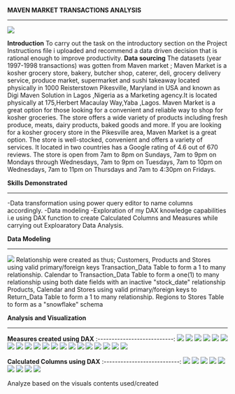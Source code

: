 **MAVEN MARKET TRANSACTIONS ANALYSIS**
***
![](maven.jpg)

**Introduction**
To carry out the task on the introductory section on the Project Instructions file i uploaded and recommend a data driven decision that is rational enough to improve productivity.
**Data sourcing**
The datasets (year 1997-1998 transactions) was gotten from Maven market ;
       Maven Market is a kosher grocery store, bakery, butcher shop, caterer, deli, grocery delivery service, produce market, supermarket and sushi takeaway located physically in 1000 Reisterstown Pikesville, Maryland in USA and known as Digi Maven Solution in Lagos ,Nigeria as a Marketing agency.It is located physically at 175,Herbert Macaulay Way,Yaba ,Lagos.
      Maven Market is a great option for those looking for a convenient and reliable way to shop for kosher groceries. The store offers a wide variety of products including fresh produce, meats, dairy products, baked goods and more.
        If you are looking for a kosher grocery store in the Pikesville area, Maven Market is a great option. The store is well-stocked, convenient and offers a variety of services.
        It located in two countries has a Google rating of 4.6 out of 670 reviews. The store is open from 7am to 8pm on Sundays, 7am to 9pm on Mondays through Wednesdays, 7am to 9pm on Tuesdays, 7am to 10pm on Wednesdays, 7am to 11pm on Thursdays and 7am to 4:30pm on Fridays.

 **Skills Demonstrated**
 ***
-Data transformation using power query editor to name columns accordingly.
-Data modeling
-Exploration of my DAX knowledge capabilities i.e using DAX function to create Calculated Columns and Measures while carrying out Exploaratory Data Analysis.

**Data Modeling**
***
![](datamodel.png)
Relationship were created as thus;
Customers, Products and Stores using valid primary/foreign keys Transaction_Data Table to form a 1 to many relationship.
Calendar to Transaction_Data Table to form a one(1) to many relationship using both date fields with an inactive "stock_date" relationship
Products, Calendar and Stores using valid primary/foreign keys to Return_Data Table  to form a 1 to many relationship.
Regions to Stores  Table to form as a "snowflake" schema

**Analysis and Visualization**
***
**Measures created using DAX**
:---------------------------:
![](60daysrevenue-M1.png)
![](Allreturns-M2.png)
![](Alltransaction-M3.png)
![](Lastmonthprofit-M4.png)
![](LastmonthReturns-M5.png)
![](Lastmonthrevenue-M6.png)
![](Lastmonthtransaction-M7.png)
![](profitmargin-M8.png)
![](Quantityreturn-M9.png)
![](Quantitysold-M10.png)
![](Returnrate-M11.png)
![](revenuetarget-M12.png)
![](totalcost-M13.png)
![](totalprofit-M14.png)
![](totalreturn-M15.png)
![](totalrevenue-M16.png)
![](totaltransaction-M17.png)
![](uniqueproduct-M18.png)
![](weekendtransactions-M19.png)
![](YTDRevenue-M20.png) 

**Calculated Columns using DAX**
:---------------------------:
![](endofmonth-CC.png)
![](weekend-CC.png)
![](currentage-CC.png)
![](houseaddress-CC.png)
![](priority-CC.png)
![](pricetier-CC.png)
![](shortcountry-CC.png)
![](pricetier-CC.png)
![](Yearsince-remodel-CC.png)


Analyze based on the visuals contents used/created







